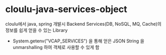 cloulu-java-services-object
===================================

cloulu에서 java, spring 개발시 Backend Services(DB, NoSQL, MQ, Cache)의 정보를 쉽게 얻을 수 있는 Library
- System.getenv("VCAP_SERVICES") 을 통해 얻은 JSON String 을 unmarshalling 하여 객체로 사용할 수 있게 함
